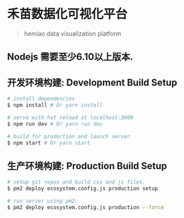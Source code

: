 # 禾苗数据化可视化平台

> hemiao data visualization platform

## Nodejs 需要至少6.10以上版本.

## 开发环境构建: Development Build Setup

``` bash
# install dependencies
$ npm install # Or yarn install

# serve with hot reload at localhost:3000
$ npm run dev # Or yarn run dev

# build for production and launch server
$ npm start # Or yarn start
```

## 生产环境构建: Production Build Setup

``` bash
# setup git repos and build css and js files.
$ pm2 deploy ecosystem.config.js production setup

# run server using pm2.
$ pm2 deploy ecosystem.config.js production --force
```